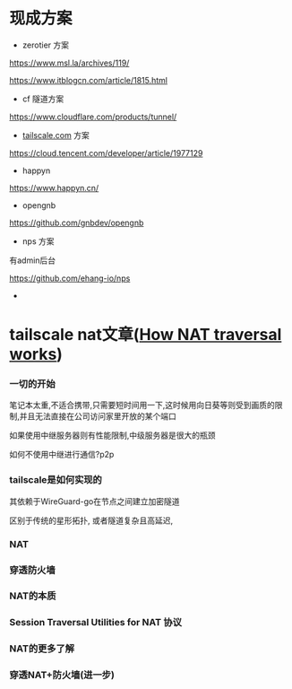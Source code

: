 # 现成方案

- zerotier 方案

https://www.msl.la/archives/119/

https://www.itblogcn.com/article/1815.html

- cf 隧道方案

https://www.cloudflare.com/products/tunnel/

- [tailscale.com](https://tailscale.com/) 方案

https://cloud.tencent.com/developer/article/1977129

- happyn

https://www.happyn.cn/

- opengnb

https://github.com/gnbdev/opengnb

- nps 方案

有admin后台

https://github.com/ehang-io/nps

- 

# tailscale nat文章([How NAT traversal works](https://tailscale.com/blog/how-nat-traversal-works/))

### 一切的开始

笔记本太重,不适合携带,只需要短时间用一下,这时候用向日葵等则受到画质的限制,并且无法直接在公司访问家里开放的某个端口

如果使用中继服务器则有性能限制,中级服务器是很大的瓶颈

如何不使用中继进行通信?p2p

### tailscale是如何实现的

其依赖于WireGuard-go在节点之间建立加密隧道

区别于传统的星形拓扑, 或者隧道复杂且高延迟, 

### NAT

### 穿透防火墙

### NAT的本质

### Session Traversal Utilities for NAT 协议

### NAT的更多了解

### 穿透NAT+防火墙(进一步)





